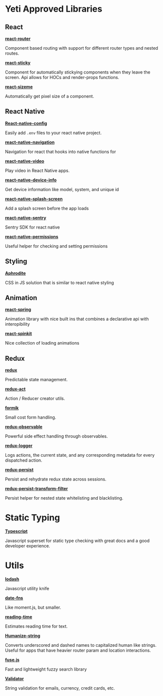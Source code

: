 # Yeti Approved Libraries

## React
**[react-router](https://github.com/ReactTraining/react-router)**

Component based routing with support for different router types and nested routes.

**[react-sticky](https://github.com/captivationsoftware/react-sticky)**

Component for automatically stickying components when they leave the screen. Api allows for HOCs and render-props functions.

**[react-sizeme](https://github.com/ctrlplusb/react-sizeme)**

Automatically get pixel size of a component.

## React Native
**[React-native-config](https://github.com/luggit/react-native-config)**

Easily add `.env` files to your react native project.

**[react-native-navigation](https://github.com/wix/react-native-navigation)**

Navigation for react that hooks into native functions for

**[react-native-video](https://github.com/react-native-community/react-native-video)**

Play video in React Native apps.

**[react-native-device-info](https://github.com/rebeccahughes/react-native-device-info)**

Get device information like model, system, and unique id

**[react-native-splash-screen](https://github.com/crazycodeboy/react-native-splash-screen)**

Add a splash screen before the app loads

**[react-native-sentry](https://github.com/getsentry/react-native-sentry)**

Sentry SDK for react native

**[react-native-permissions](https://github.com/yonahforst/react-native-permissions)**

Useful helper for checking and setting permissions

## Styling
**[Aphrodite](https://github.com/Khan/aphrodite)**

CSS in JS solution that is similar to react native styling

## Animation
**[react-spring](https://github.com/drcmda/react-spring)**

Animation library with nice built ins that combines a declarative api with interopibility

**[react-spinkit](https://github.com/KyleAMathews/react-spinkit)**

Nice collection of loading animations

## Redux
**[redux](https://redux.js.org/)**

Predictable state management.

**[redux-act](https://github.com/pauldijou/redux-act)**

Action / Reducer creator utils.

**[formik](https://github.com/jaredpalmer/formik)**

Small cost form handling.

**[redux-observable](https://redux-observable.js.org/)**

Powerful side effect handling through observables.

**[redux-logger](https://github.com/LogRocket/redux-logger)**

Logs actions, the current state, and any corresponding metadata for every dispatched action.

**[redux-persist](https://github.com/rt2zz/redux-persist)**

Persist and rehydrate redux state across sessions.

**[redux-persist-transform-filter](https://github.com/edy/redux-persist-transform-filter)**

Persist helper for nested state whitelisting and blacklisting.

# Static Typing
**[Typescript](https://www.typescriptlang.org/docs/home.html)**

Javascript superset for static type checking with great docs and a good developer experience.

# Utils
**[lodash](https://lodash.com/docs)**

Javascript utility knife

**[date-fns](https://date-fns.org)**

Like moment.js, but smaller.

**[reading-time](https://github.com/ngryman/reading-time)**

Estimates reading time for text.

**[Humanize-string](https://github.com/sindresorhus/humanize-string)**

Converts underscored and dashed names to capitalized human like strings. Useful for apps that have heavier router param and location interactions.

**[fuse.js](http://fusejs.io/)**

Fast and lightweight fuzzy search library

**[Validator](https://github.com/chriso/validator.js)**

String validation for emails, currency, credit cards, etc.
